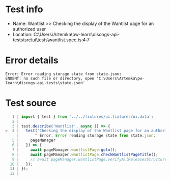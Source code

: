 # Test info

- Name: Wantlist >> Checking the display of the Wantlist page for an authorized user
- Location: C:\Users\Artemka\pw-learn\discogs-api-tests\src\ui\tests\wantlist.spec.ts:4:7

# Error details

```
Error: Error reading storage state from state.json:
ENOENT: no such file or directory, open 'C:\Users\Artemka\pw-learn\discogs-api-tests\state.json'
```

# Test source

```ts
   1 | import { test } from '../../fixtures/ui.fixtures/ui.data';
   2 |
   3 | test.describe('Wantlist', async () => {
>  4 |   test('Checking the display of the Wantlist page for an authorized user', async ({
     |       ^ Error: Error reading storage state from state.json:
   5 |     pageManager
   6 |   }) => {
   7 |     await pageManager.wantlistPage.goto();
   8 |     await pageManager.wantlistPage.checkWantlistPageTitle();
   9 |     // await pageManager.wantlistPage.verifyAllReleasesStructure();
  10 |   });
  11 | });
  12 |
```